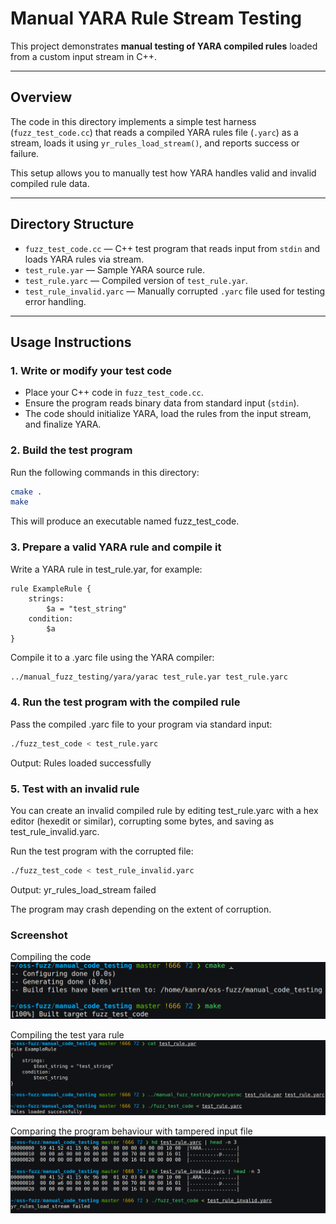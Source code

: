 # Manual YARA Rule Stream Testing

This project demonstrates **manual testing of YARA compiled rules** loaded from a custom input stream in C++.

---

## Overview

The code in this directory implements a simple test harness (`fuzz_test_code.cc`) that reads a compiled YARA rules file (`.yarc`) as a stream, loads it using `yr_rules_load_stream()`, and reports success or failure.

This setup allows you to manually test how YARA handles valid and invalid compiled rule data.

---

## Directory Structure

- `fuzz_test_code.cc` — C++ test program that reads input from `stdin` and loads YARA rules via stream.
- `test_rule.yar` — Sample YARA source rule.
- `test_rule.yarc` — Compiled version of `test_rule.yar`.
- `test_rule_invalid.yarc` — Manually corrupted `.yarc` file used for testing error handling.

---

## Usage Instructions

### 1. Write or modify your test code

- Place your C++ code in `fuzz_test_code.cc`.
- Ensure the program reads binary data from standard input (`stdin`).
- The code should initialize YARA, load the rules from the input stream, and finalize YARA.

### 2. Build the test program

Run the following commands in this directory:

```bash
cmake .
make
```

This will produce an executable named fuzz_test_code.

### 3. Prepare a valid YARA rule and compile it

Write a YARA rule in test_rule.yar, for example:

```yara
rule ExampleRule {
    strings:
        $a = "test_string"
    condition:
        $a
}
```

Compile it to a .yarc file using the YARA compiler:

```bash
../manual_fuzz_testing/yara/yarac test_rule.yar test_rule.yarc
```

### 4. Run the test program with the compiled rule

Pass the compiled .yarc file to your program via standard input:

```bash
./fuzz_test_code < test_rule.yarc
```
Output: Rules loaded successfully

### 5. Test with an invalid rule

You can create an invalid compiled rule by editing test_rule.yarc with a hex editor (hexedit or similar), corrupting some bytes, and saving as test_rule_invalid.yarc.

Run the test program with the corrupted file:

```bash
./fuzz_test_code < test_rule_invalid.yarc
```
Output: yr_rules_load_stream failed

The program may crash depending on the extent of corruption.

### Screenshot

Compiling the code
![alt text](<Output_Images/Screenshot from 2025-06-14 18-39-46.png>)

Compiling the test yara rule
![alt text](<Output_Images/Screenshot from 2025-06-14 18-41-10.png>)

Comparing the program behaviour with tampered input file
![alt text](<Output_Images/Screenshot from 2025-06-14 18-41-52.png>)
